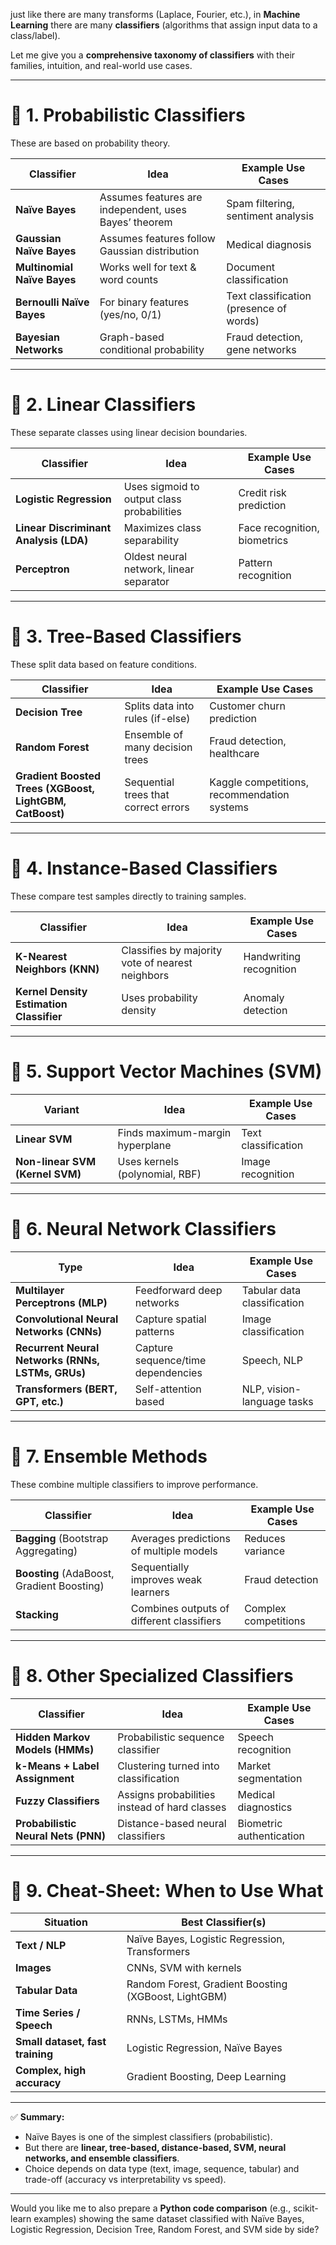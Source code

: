 just like there are many transforms (Laplace, Fourier, etc.), in **Machine Learning** there are many **classifiers** (algorithms that assign input data to a class/label).

Let me give you a **comprehensive taxonomy of classifiers** with their families, intuition, and real-world use cases.

---

# 🔹 1. **Probabilistic Classifiers**

These are based on probability theory.

| Classifier                  | Idea                                                  | Example Use Cases                       |
| --------------------------- | ----------------------------------------------------- | --------------------------------------- |
| **Naïve Bayes**             | Assumes features are independent, uses Bayes’ theorem | Spam filtering, sentiment analysis      |
| **Gaussian Naïve Bayes**    | Assumes features follow Gaussian distribution         | Medical diagnosis                       |
| **Multinomial Naïve Bayes** | Works well for text & word counts                     | Document classification                 |
| **Bernoulli Naïve Bayes**   | For binary features (yes/no, 0/1)                     | Text classification (presence of words) |
| **Bayesian Networks**       | Graph-based conditional probability                   | Fraud detection, gene networks          |

---

# 🔹 2. **Linear Classifiers**

These separate classes using linear decision boundaries.

| Classifier                             | Idea                                       | Example Use Cases            |
| -------------------------------------- | ------------------------------------------ | ---------------------------- |
| **Logistic Regression**                | Uses sigmoid to output class probabilities | Credit risk prediction       |
| **Linear Discriminant Analysis (LDA)** | Maximizes class separability               | Face recognition, biometrics |
| **Perceptron**                         | Oldest neural network, linear separator    | Pattern recognition          |

---

# 🔹 3. **Tree-Based Classifiers**

These split data based on feature conditions.

| Classifier                                               | Idea                                 | Example Use Cases                           |
| -------------------------------------------------------- | ------------------------------------ | ------------------------------------------- |
| **Decision Tree**                                        | Splits data into rules (if-else)     | Customer churn prediction                   |
| **Random Forest**                                        | Ensemble of many decision trees      | Fraud detection, healthcare                 |
| **Gradient Boosted Trees (XGBoost, LightGBM, CatBoost)** | Sequential trees that correct errors | Kaggle competitions, recommendation systems |

---

# 🔹 4. **Instance-Based Classifiers**

These compare test samples directly to training samples.

| Classifier                               | Idea                                             | Example Use Cases       |
| ---------------------------------------- | ------------------------------------------------ | ----------------------- |
| **K-Nearest Neighbors (KNN)**            | Classifies by majority vote of nearest neighbors | Handwriting recognition |
| **Kernel Density Estimation Classifier** | Uses probability density                         | Anomaly detection       |

---

# 🔹 5. **Support Vector Machines (SVM)**

| Variant                         | Idea                            | Example Use Cases   |
| ------------------------------- | ------------------------------- | ------------------- |
| **Linear SVM**                  | Finds maximum-margin hyperplane | Text classification |
| **Non-linear SVM (Kernel SVM)** | Uses kernels (polynomial, RBF)  | Image recognition   |

---

# 🔹 6. **Neural Network Classifiers**

| Type                                              | Idea                               | Example Use Cases           |
| ------------------------------------------------- | ---------------------------------- | --------------------------- |
| **Multilayer Perceptrons (MLP)**                  | Feedforward deep networks          | Tabular data classification |
| **Convolutional Neural Networks (CNNs)**          | Capture spatial patterns           | Image classification        |
| **Recurrent Neural Networks (RNNs, LSTMs, GRUs)** | Capture sequence/time dependencies | Speech, NLP                 |
| **Transformers (BERT, GPT, etc.)**                | Self-attention based               | NLP, vision-language tasks  |

---

# 🔹 7. **Ensemble Methods**

These combine multiple classifiers to improve performance.

| Classifier                                 | Idea                                      | Example Use Cases    |
| ------------------------------------------ | ----------------------------------------- | -------------------- |
| **Bagging** (Bootstrap Aggregating)        | Averages predictions of multiple models   | Reduces variance     |
| **Boosting** (AdaBoost, Gradient Boosting) | Sequentially improves weak learners       | Fraud detection      |
| **Stacking**                               | Combines outputs of different classifiers | Complex competitions |

---

# 🔹 8. **Other Specialized Classifiers**

| Classifier                          | Idea                                          | Example Use Cases        |
| ----------------------------------- | --------------------------------------------- | ------------------------ |
| **Hidden Markov Models (HMMs)**     | Probabilistic sequence classifier             | Speech recognition       |
| **k-Means + Label Assignment**      | Clustering turned into classification         | Market segmentation      |
| **Fuzzy Classifiers**               | Assigns probabilities instead of hard classes | Medical diagnostics      |
| **Probabilistic Neural Nets (PNN)** | Distance-based neural classifiers             | Biometric authentication |

---

# 🔹 9. **Cheat-Sheet: When to Use What**

| Situation                        | Best Classifier(s)                                   |
| -------------------------------- | ---------------------------------------------------- |
| **Text / NLP**                   | Naïve Bayes, Logistic Regression, Transformers       |
| **Images**                       | CNNs, SVM with kernels                               |
| **Tabular Data**                 | Random Forest, Gradient Boosting (XGBoost, LightGBM) |
| **Time Series / Speech**         | RNNs, LSTMs, HMMs                                    |
| **Small dataset, fast training** | Logistic Regression, Naïve Bayes                     |
| **Complex, high accuracy**       | Gradient Boosting, Deep Learning                     |

---

✅ **Summary:**

* Naïve Bayes is one of the simplest classifiers (probabilistic).
* But there are **linear, tree-based, distance-based, SVM, neural networks, and ensemble classifiers**.
* Choice depends on data type (text, image, sequence, tabular) and trade-off (accuracy vs interpretability vs speed).

---

Would you like me to also prepare a **Python code comparison** (e.g., scikit-learn examples) showing the same dataset classified with Naïve Bayes, Logistic Regression, Decision Tree, Random Forest, and SVM side by side?
